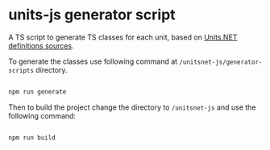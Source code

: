 # units-js generator script

A TS script to generate TS classes for each unit, based on [Units.NET](https://github.com/angularsen/UnitsNet) [definitions sources](https://github.com/angularsen/UnitsNet/tree/master/Common/UnitDefinitions).

To generate the classes use following command at `/unitsnet-js/generator-scripts` directory. 
```bash 

npm run generate

```

Then to build the project change the directory to `/unitsnet-js` and use the following command:

```bash 

npm run build

```

